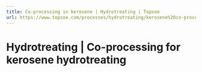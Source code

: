 ```yaml
---
title: Co-processing in kerosene | Hydrotreating | Topsoe
url: https://www.topsoe.com/processes/hydrotreating/kerosene%20co-processing#main-content
---
```


# Hydrotreating | Co-processing for kerosene hydrotreating
